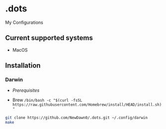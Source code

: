 # .dots

My Configurations

## Current supported systems

- MacOS

## Installation

### Darwin

- _Prerequisites_

* Brew
  `/bin/bash -c "$(curl -fsSL https://raw.githubusercontent.com/Homebrew/install/HEAD/install.sh)"`

```bash
git clone https://github.com/NewDawn0/.dots.git ~/.config/darwin
make
```

